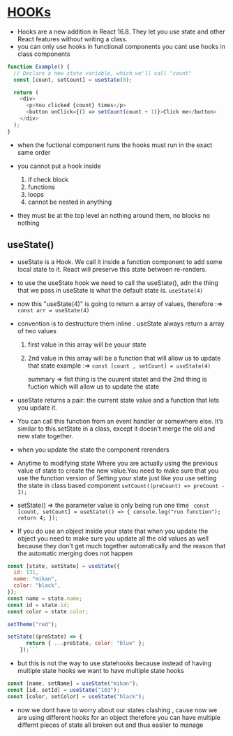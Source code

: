 # [HOOKs](https://reactjs.org/docs/hooks-intro.html)

- Hooks are a new addition in React 16.8. They let you use state and other React features without writing a class.
- you can only use hooks in functional components you cant use hooks in class components

```javascript
function Example() {
  // Declare a new state variable, which we'll call "count"
  const [count, setCount] = useState(0);

  return (
    <div>
      <p>You clicked {count} times</p>
      <button onClick={() => setCount(count + 1)}>Click me</button>
    </div>
  );
}
```

- when the fuctional component runs the hooks must run in the exact same order
- you cannot put a hook inside

  1. if check block
  2. functions
  3. loops
  4. cannot be nested in anything

- they must be at the top level an nothing around them, no blocks no nothing

## useState()

- useState is a Hook. We call it inside a function component to add some local state to it. React will preserve this state between re-renders.
- to use the useState hook we need to call the useState(), adn the thing that we pass in useState is what the default state is. `useState(4)`

- now this "useState(4)" is going to return a array of values, therefore :=> `const arr = useState(4)`

- convention is to destructure them inline . useState always return a array of two values

  1.  first value in this array will be youur state
  2.  2nd value in this array will be a function that will allow us to update that state
      example :=> `const [count , setCount] = useState(4)`

      summary => fist thing is the cuurent statet and the 2nd thing is fuction which will allow us to update the state

- useState returns a pair: the current state value and a function that lets you update it.
- You can call this function from an event handler or somewhere else. It’s similar to this.setState in a class, except it doesn’t merge the old and new state together.
- when you update the state the component rerenders

- Anytime to modifying state Where you are actually using the previous value of state to create the new value.You need to make sure that you use the function version of Setting your state just like you use setting the state in class based component
  `setCount((preCount) => preCount - 1);`

- setState() => the parameter value is only being run one time ` const [count, setCount] = useState(() => { console.log("run function"); return 4; });`
- If you do use an object inside your state that when you update the object you need to make sure you update all the old values as well because they don't get much together automatically and the reason that the automatic merging does not happen

```javascript
const [state, setState] = useState({
  id: 131,
  name: "mikan",
  color: "black",
});
const name = state.name;
const id = state.id;
const color = state.color;

setTheme("red");
```

````javascript
setState((preState) => {
      return { ...preState, color: "blue" };
    });```
````

- but this is not the way to use statehooks because instead of having multiple state hooks we want to have multiple state hooks

```javascript
const [name, setName] = useState("mikan");
const [id, setId] = useState("103");
const [color, setColor] = useState("black");
```

- now we dont have to worry about our states clashing , cause now we are using different hooks for an object therefore you can have multiple differnt pieces of state all broken out and thus easlier to manage
